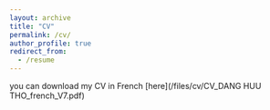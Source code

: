 ```yaml
---
layout: archive
title: "CV"
permalink: /cv/
author_profile: true
redirect_from:
  - /resume
---
```


you can download  my CV in French [here](/files/cv/CV_DANG HUU THO_french_V7.pdf)

